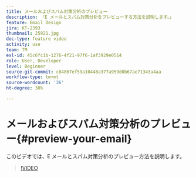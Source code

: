 ```yaml
---
title: メールおよびスパム対策分析のプレビュー
description: 「E メールとスパム対策分析をプレビューする方法を説明します。」
feature: Email Design
jira: KT-2393
thumbnail: 25921.jpg
doc-type: feature video
activity: use
team: TM
exl-id: 45c6fc1b-1276-4f21-97f6-1af3929e0514
role: User, Developer
level: Beginner
source-git-commit: c84867ef59a10448a377a959d0b67ae71343a4aa
workflow-type: tm+mt
source-wordcount: '36'
ht-degree: 38%

---
```


# メールおよびスパム対策分析のプレビュー{#preview-your-email}

このビデオでは、E メールとスパム対策分析のプレビュー方法を説明します。

>[!VIDEO](https://video.tv.adobe.com/v/25921?quality=12&learn=on)
